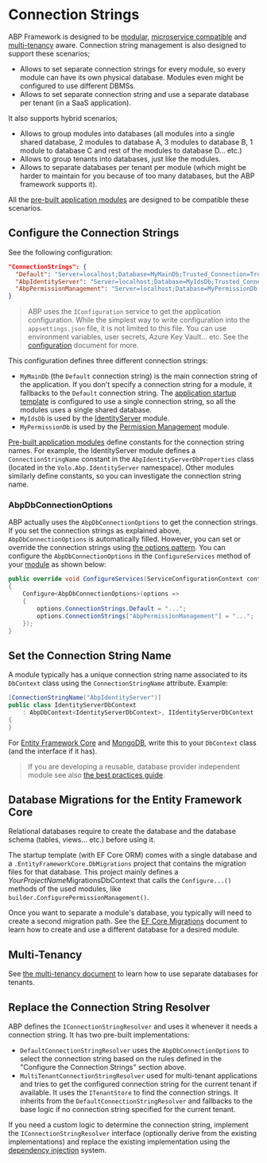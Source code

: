 # Connection Strings

ABP Framework is designed to be [modular](Module-Development-Basics.md), [microservice compatible](Microservice-Architecture.md) and [multi-tenancy](Multi-Tenancy.md) aware. Connection string management is also designed to support these scenarios;

* Allows to set separate connection strings for every module, so every module can have its own physical database. Modules even might be configured to use different DBMSs.
* Allows to set separate connection string and use a separate database per tenant (in a SaaS application).

It also supports hybrid scenarios;

* Allows to group modules into databases (all modules into a single shared database, 2 modules to database A, 3 modules to database B, 1 module to database C and rest of the modules to database D... etc.)
* Allows to group tenants into databases, just like the modules.
* Allows to separate databases per tenant per module (which might be harder to maintain for you because of too many databases, but the ABP framework supports it).

All the [pre-built application modules](Modules/Index.md) are designed to be compatible these scenarios.

## Configure the Connection Strings

See the following configuration:

````json
"ConnectionStrings": {
  "Default": "Server=localhost;Database=MyMainDb;Trusted_Connection=True;",
  "AbpIdentityServer": "Server=localhost;Database=MyIdsDb;Trusted_Connection=True;",
  "AbpPermissionManagement": "Server=localhost;Database=MyPermissionDb;Trusted_Connection=True;"
}
````

> ABP uses the `IConfiguration` service to get the application configuration. While the simplest way to write configuration into the `appsettings.json` file, it is not limited to this file. You can use environment variables, user secrets, Azure Key Vault... etc. See the [configuration](Configuration.md) document for more.

This configuration defines three different connection strings:

* `MyMainDb` (the `Default` connection string) is the main connection string of the application. If you don't specify a connection string for a module, it fallbacks to the `Default` connection string. The [application startup template](Startup-Templates/Application.md) is configured to use a single connection string, so all the modules uses a single shared database.
* `MyIdsDb` is used by the [IdentityServer](Modules/IdentityServer.md) module.
* `MyPermissionDb` is used by the [Permission Management](Modules/Permission-Management.md) module.

[Pre-built application modules](Modules/Index.md) define constants for the connection string names. For example, the IdentityServer module defines a ` ConnectionStringName ` constant in the ` AbpIdentityServerDbProperties ` class (located in the ` Volo.Abp.IdentityServer ` namespace). Other modules similarly define constants, so you can investigate the connection string name.

### AbpDbConnectionOptions

ABP actually uses the `AbpDbConnectionOptions` to get the connection strings. If you set the connection strings as explained above, `AbpDbConnectionOptions` is automatically filled. However, you can set or override the connection strings using [the options pattern](Options.md). You can configure the `AbpDbConnectionOptions` in the `ConfigureServices` method of your [module](Module-Development-Basics.md) as shown below:

````csharp
public override void ConfigureServices(ServiceConfigurationContext context)
{
    Configure<AbpDbConnectionOptions>(options =>
    {
        options.ConnectionStrings.Default = "...";
        options.ConnectionStrings["AbpPermissionManagement"] = "...";
    });
}
````

## Set the Connection String Name

A module typically has a unique connection string name associated to its `DbContext` class using the `ConnectionStringName` attribute. Example:

````csharp
[ConnectionStringName("AbpIdentityServer")]
public class IdentityServerDbContext
    : AbpDbContext<IdentityServerDbContext>, IIdentityServerDbContext
{
}
````

For [Entity Framework Core](Entity-Framework-Core.md) and [MongoDB](MongoDB.md), write this to your `DbContext` class (and the interface if it has).

> If you are developing a reusable, database provider independent module see also [the best practices guide](Best-Practices/Index.md).

## Database Migrations for the Entity Framework Core

Relational databases require to create the database and the database schema (tables, views... etc.) before using it.

The startup template (with EF Core ORM) comes with a single database and a `.EntityFrameworkCore.DbMigrations` project that contains the migration files for that database. This project mainly defines a *YourProjectName*MigrationsDbContext that calls the `Configure...()` methods of the used modules, like `builder.ConfigurePermissionManagement()`.

Once you want to separate a module's database, you typically will need to create a second migration path. See the [EF Core Migrations](Entity-Framework-Core-Migrations.md) document to learn how to create and use a different database for a desired module.

## Multi-Tenancy

See [the multi-tenancy document](Multi-Tenancy.md) to learn how to use separate databases for tenants.

## Replace the Connection String Resolver

ABP defines the `IConnectionStringResolver` and uses it whenever it needs a connection string. It has two pre-built implementations:

* `DefaultConnectionStringResolver` uses the `AbpDbConnectionOptions` to select the connection string based on the rules defined in the "Configure the Connection Strings" section above.
* `MultiTenantConnectionStringResolver` used for multi-tenant applications and tries to get the configured connection string for the current tenant if available. It uses the `ITenantStore` to find the connection strings. It inherits from the `DefaultConnectionStringResolver` and fallbacks to the base logic if no connection string specified for the current tenant.

If you need a custom logic to determine the connection string, implement the `IConnectionStringResolver` interface (optionally derive from the existing implementations) and replace the existing implementation using the [dependency injection](Dependency-Injection.md) system.